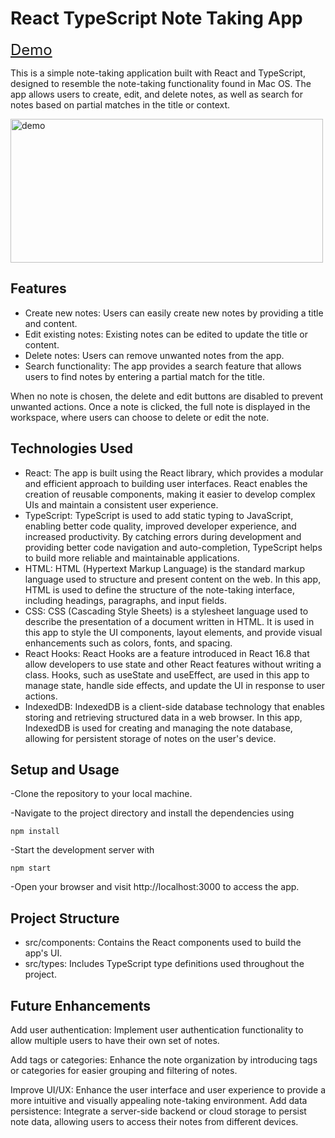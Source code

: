 <h1>React TypeScript Note Taking App</h1>

<a href="https://sveta-kryukova.github.io/notes/" style="font-size: 24px;">Demo</a>

This is a simple note-taking application built with React and TypeScript, designed to resemble the note-taking functionality found in Mac OS. The app allows users to create, edit, and delete notes, as well as search for notes based on partial matches in the title or context.

<img src="https://github.com/Sveta-Kryukova/notes-test-task/assets/116656921/26decfef-b872-4c9c-a21b-b62179451023" alt="demo" style="width: 500px; height: 230px;">

<h2>Features</h2>
<ul>
  <li>Create new notes: Users can easily create new notes by providing a title and content.</li>
  <li>Edit existing notes: Existing notes can be edited to update the title or content.</li>
  <li>Delete notes: Users can remove unwanted notes from the app.</li>
  <li>Search functionality: The app provides a search feature that allows users to find notes by entering a partial match for the title.</li>
</ul>
<p>When no note is chosen, the delete and edit buttons are disabled to prevent unwanted actions. Once a note is clicked, the full note is displayed in the workspace, where users can choose to delete or edit the note.</p>
<h2>Technologies Used</h2>
<ul>
<li>React: The app is built using the React library, which provides a modular and efficient approach to building user interfaces. React enables the creation of reusable components, making it easier to develop complex UIs and maintain a consistent user experience.</li>

<li>TypeScript: TypeScript is used to add static typing to JavaScript, enabling better code quality, improved developer experience, and increased productivity. By catching errors during development and providing better code navigation and auto-completion, TypeScript helps to build more reliable and maintainable applications.</li>

<li>HTML: HTML (Hypertext Markup Language) is the standard markup language used to structure and present content on the web. In this app, HTML is used to define the structure of the note-taking interface, including headings, paragraphs, and input fields.</li>

<li>CSS: CSS (Cascading Style Sheets) is a stylesheet language used to describe the presentation of a document written in HTML. It is used in this app to style the UI components, layout elements, and provide visual enhancements such as colors, fonts, and spacing.</li>

<li>React Hooks: React Hooks are a feature introduced in React 16.8 that allow developers to use state and other React features without writing a class. Hooks, such as useState and useEffect, are used in this app to manage state, handle side effects, and update the UI in response to user actions.</li>

<li>IndexedDB: IndexedDB is a client-side database technology that enables storing and retrieving structured data in a web browser. In this app, IndexedDB is used for creating and managing the note database, allowing for persistent storage of notes on the user's device.</li>
 </ul>
<h2>Setup and Usage</h2>

-Clone the repository to your local machine.

-Navigate to the project directory and install the dependencies using

```npm install```

-Start the development server with

```npm start```

-Open your browser and visit http://localhost:3000 to access the app.
<h2>Project Structure</h2>
<ul>
  <li>src/components: Contains the React components used to build the app's UI.</li>
  <li>src/types: Includes TypeScript type definitions used throughout the project.</li>
</ul>
<h2>Future Enhancements</h2>
Add user authentication: Implement user authentication functionality to allow multiple users to have their own set of notes.

Add tags or categories: Enhance the note organization by introducing tags or categories for easier grouping and filtering of notes.

Improve UI/UX: Enhance the user interface and user experience to provide a more intuitive and visually appealing note-taking environment.
Add data persistence: Integrate a server-side backend or cloud storage to persist note data, allowing users to access their notes from different devices.
